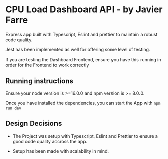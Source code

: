 # CPU Load Dashboard API - by Javier Farre

Express app built with Typescript, Eslint and prettier to maintain a robust code quality.

Jest has been implemented as well for offering some level of testing.

If you are testing the Dashboard Frontend, ensure you have this running in order for the Frontend to work correctly

## Running instructions

Ensure your node version is >=16.0.0 and npm version is >= 8.0.0.

Once you have installed the dependencies, you can start the App with `npm run dev`

## Design Decisions

- The Project was setup with Typescript, Eslint and Prettier to ensure a good code quality accross the app.

- Setup has been made with scalability in mind.
